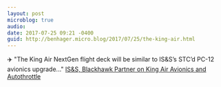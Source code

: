 ```yaml
---
layout: post
microblog: true
audio: 
date: 2017-07-25 09:21 -0400
guid: http://benhager.micro.blog/2017/07/25/the-king-air.html
---
```

✈️ "The King Air NextGen flight deck will be similar to IS&S’s STC’d PC-12 avionics upgrade..." [IS&S, Blackhawk Partner on King Air Avionics and Autothrottle](http://www.ainonline.com/aviation-news/business-aviation/2017-07-24/iss-blackhawk-partner-king-air-avionics-and-autothrottle)
